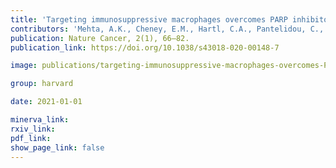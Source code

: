 ```yaml
---
title: 'Targeting immunosuppressive macrophages overcomes PARP inhibitor resistance in BRCA1-associated triple-negative breast cancer.'
contributors: 'Mehta, A.K., Cheney, E.M., Hartl, C.A., Pantelidou, C., Oliwa, M., Castrillon, J.A., Lin, Lin, J.-R., ... & Guerriero, J.(2021).'
publication: Nature Cancer, 2(1), 66–82.
publication_link: https://doi.org/10.1038/s43018-020-00148-7

image: publications/targeting-immunosuppressive-macrophages-overcomes-PARP-inhibitor-resistance-in-BRCA1-associated-triple-negative-breast-cancer.PNG

group: harvard

date: 2021-01-01

minerva_link:
rxiv_link:
pdf_link:
show_page_link: false
---
```

